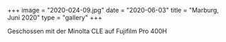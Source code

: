 +++
image = "2020-024-09.jpg"
date = "2020-06-03"
title = "Marburg, Juni 2020"
type = "gallery"
+++

Geschossen mit der Minolta CLE auf Fujifilm Pro 400H
